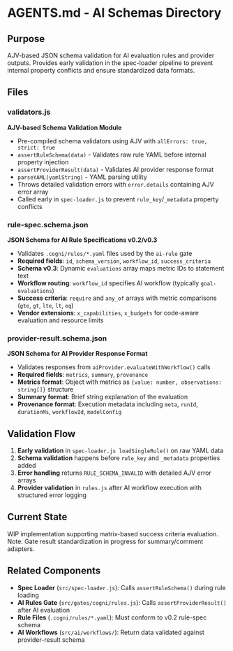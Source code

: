 # AGENTS.md - AI Schemas Directory

## Purpose
AJV-based JSON schema validation for AI evaluation rules and provider outputs. Provides early validation in the spec-loader pipeline to prevent internal property conflicts and ensure standardized data formats.

## Files

### validators.js
**AJV-based Schema Validation Module**
- Pre-compiled schema validators using AJV with `allErrors: true, strict: true`
- `assertRuleSchema(data)` - Validates raw rule YAML before internal property injection
- `assertProviderResult(data)` - Validates AI provider response format
- `parseYAML(yamlString)` - YAML parsing utility
- Throws detailed validation errors with `error.details` containing AJV error array
- Called early in `spec-loader.js` to prevent `rule_key`/`_metadata` property conflicts

### rule-spec.schema.json
**JSON Schema for AI Rule Specifications v0.2/v0.3**
- Validates `.cogni/rules/*.yaml` files used by the `ai-rule` gate
- **Required fields**: `id`, `schema_version`, `workflow_id`, `success_criteria`
- **Schema v0.3**: Dynamic `evaluations` array maps metric IDs to statement text
- **Workflow routing**: `workflow_id` specifies AI workflow (typically `goal-evaluations`)
- **Success criteria**: `require` and `any_of` arrays with metric comparisons (`gte`, `gt`, `lte`, `lt`, `eq`)
- **Vendor extensions**: `x_capabilities`, `x_budgets` for code-aware evaluation and resource limits

### provider-result.schema.json
**JSON Schema for AI Provider Response Format**
- Validates responses from `aiProvider.evaluateWithWorkflow()` calls
- **Required fields**: `metrics`, `summary`, `provenance`
- **Metrics format**: Object with metrics as `{value: number, observations: string[]}` structure
- **Summary format**: Brief string explanation of the evaluation
- **Provenance format**: Execution metadata including `meta`, `runId`, `durationMs`, `workflowId`, `modelConfig`

## Validation Flow
1. **Early validation** in `spec-loader.js loadSingleRule()` on raw YAML data
2. **Schema validation** happens before `rule_key` and `_metadata` properties added
3. **Error handling** returns `RULE_SCHEMA_INVALID` with detailed AJV error arrays
4. **Provider validation** in `rules.js` after AI workflow execution with structured error logging

## Current State
WIP implementation supporting matrix-based success criteria evaluation. Note: Gate result standardization in progress for summary/comment adapters.

## Related Components
- **Spec Loader** (`src/spec-loader.js`): Calls `assertRuleSchema()` during rule loading
- **AI Rules Gate** (`src/gates/cogni/rules.js`): Calls `assertProviderResult()` after AI evaluation
- **Rule Files** (`.cogni/rules/*.yaml`): Must conform to v0.2 rule-spec schema
- **AI Workflows** (`src/ai/workflows/`): Return data validated against provider-result schema